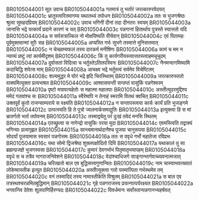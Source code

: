 BR0105044001	  सूत उवाच
BR0105044001a	 गतमात्रं तु भर्तारं जरत्कारुरवेदयत्
BR0105044001c	 भ्रातुस्त्वरितमागम्य यथातथ्यं तपोधन
BR0105044002a	 ततः स भुजगश्रेष्ठः श्रुत्वा सुमहदप्रियम्
BR0105044002c	 उवाच भगिनीं दीनां तदा दीनतरः स्वयम्
BR0105044003a	 जानासि भद्रे यत्कार्यं प्रदाने कारणं च यत्
BR0105044003c	 पन्नगानां हितार्थाय पुत्रस्ते स्यात्ततो यदि
BR0105044004a	 स सर्पसत्रात्किल नो मोक्षयिष्यति वीर्यवान्
BR0105044004c	 एवं पितामहः पूर्वमुक्तवान्मां सुरैः सह
BR0105044005a	 अप्यस्ति गर्भः सुभगे तस्मात्ते मुनिसत्तमात्
BR0105044005c	 न चेच्छाम्यफलं तस्य दारकर्म मनीषिणः
BR0105044006a	 कामं च मम न न्याय्यं प्रष्टुं त्वां कार्यमीदृशम्
BR0105044006c	 किं तु कार्यगरीयस्त्वात्ततस्त्वाहमचूचुदम्
BR0105044007a	 दुर्वासतां विदित्वा च भर्तुस्तेऽतितपस्विनः
BR0105044007c	 नैनमन्वागमिष्यामि कदाचिद्धि शपेत्स माम्
BR0105044008a	 आचक्ष्व भद्रे भर्तुस्त्वं सर्वमेव विचेष्टितम्
BR0105044008c	 शल्यमुद्धर मे घोरं भद्रे हृदि चिरस्थितम्
BR0105044009a	 जरत्कारुस्ततो वाक्यमित्युक्ता प्रत्यभाषत
BR0105044009c	 आश्वासयन्ती सन्तप्तं वासुकिं पन्नगेश्वरम्
BR0105044010a	 पृष्टो मयापत्यहेतोः स महात्मा महातपाः
BR0105044010c	 अस्तीत्युदरमुद्दिश्य ममेदं गतवांश्च सः
BR0105044011a	 स्वैरेष्वपि न तेनाहं स्मरामि वितथं क्वचित्
BR0105044011c	 उक्तपूर्वं कुतो राजन्साम्पराये स वक्ष्यति
BR0105044012a	 न सन्तापस्त्वया कार्यः कार्यं प्रति भुजङ्गमे
BR0105044012c	 उत्पत्स्यति हि ते पुत्रो ज्वलनार्कसमद्युतिः
BR0105044013a	 इत्युक्त्वा हि स मां भ्रातर्गतो भर्ता तपोवनम्
BR0105044013c	 तस्माद्व्येतु परं दुःखं तवेदं मनसि स्थितम्
BR0105044014a	 एतच्छ्रुत्वा स नागेन्द्रो वासुकिः परया मुदा
BR0105044014c	 एवमस्त्विति तद्वाक्यं भगिन्याः प्रत्यगृह्णत
BR0105044015a	 सान्त्वमानार्थदानैश्च पूजया चानुरूपया
BR0105044015c	 सोदर्यां पूजयामास स्वसारं पन्नगोत्तमः
BR0105044016a	 ततः स ववृधे गर्भो महातेजा रविप्रभः
BR0105044016c	 यथा सोमो द्विजश्रेष्ठ शुक्लपक्षोदितो दिवि
BR0105044017a	 यथाकालं तु सा ब्रह्मन्प्रजज्ञे भुजगस्वसा
BR0105044017c	 कुमारं देवगर्भाभं पितृमातृभयापहम्
BR0105044018a	 ववृधे स च तत्रैव नागराजनिवेशने
BR0105044018c	 वेदांश्चाधिजगे साङ्गान्भार्गवाच्च्यवनात्मजात्
BR0105044019a	 चरितव्रतो बाल एव बुद्धिसत्त्वगुणान्वितः
BR0105044019c	 नाम चास्याभवत्ख्यातं लोकेष्वास्तीक इत्युत
BR0105044020a	 अस्तीत्युक्त्वा गतो यस्मात्पिता गर्भस्थमेव तम्
BR0105044020c	 वनं तस्मादिदं तस्य नामास्तीकेति विश्रुतम्
BR0105044021a	 स बाल एव तत्रस्थश्चरन्नमितबुद्धिमान्
BR0105044021c	 गृहे पन्नगराजस्य प्रयत्नात्पर्यरक्ष्यत
BR0105044022a	 भगवानिव देवेशः शूलपाणिर्हिरण्यदः
BR0105044022c	 विवर्धमानः सर्वांस्तान्पन्नगानभ्यहर्षयत्
